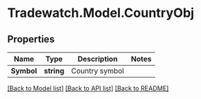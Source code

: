 # Tradewatch.Model.CountryObj

## Properties

Name | Type | Description | Notes
------------ | ------------- | ------------- | -------------
**Symbol** | **string** | Country symbol | 

[[Back to Model list]](../README.md#documentation-for-models) [[Back to API list]](../README.md#documentation-for-api-endpoints) [[Back to README]](../README.md)

